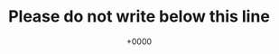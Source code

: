 ---
title: "Please do not write below this line"
link: "http://www.bbctvlicence.com/Please%20do%20not%20write%20below%20the%20line.htm"
date: " +0000"
description: "I have been vexed for some time by the request at the bottom of each letter that I am not to write below the line"
category: "articles"
---
